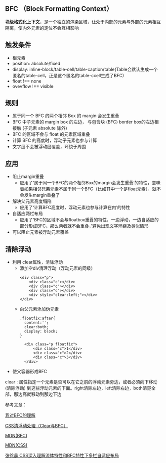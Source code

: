 ## BFC （Block Formatting Context）
 **块级格式化上下文**，是一个独立的渲染区域，让处于内部的元素与外部的元素相互隔离，使内外元素的定位不会互相影响
## 触发条件

* 根元素
* position: absolute/fixed
* display: inline-block/table-cell/table-caption/table(Table会默认生成一个匿名的table-cell，正是这个匿名的table-ccell生成了BFC)
* float !== none
* ovevflow !== visible

##  规则

* 属于同一个 BFC 的两个相邻 Box 的 margin 会发生重叠
* BFC 中子元素的 margin box 的左边， 与包含块 (BFC) border box的左边相接触 (子元素 absolute 除外)
* BFC 的区域不会与 float 的元素区域重叠
* 计算 BFC 的高度时，浮动子元素也参与计算
* 文字层不会被浮动层覆盖，环绕于周围

##  应用
* 阻止margin重叠
  * 应用了‘属于同一个BFC的两个相邻Box的margin会发生重叠’的特性，意味着如果相邻兄弟元素不属于同一个BFC（比如其中一个是float元素），就不会发生margin重叠了
* 解决父元素高度塌陷
  * 应用了‘计算BFC高度时，浮动元素也参与计算在内’的特性
* 自适应两栏布局
  * 应用了‘BFC的区域不会与floatbox重叠的特性，一边浮动，一边自适应的部分形成BFC，那么两者就不会重叠，’避免出现文字环绕及类似情形
* 可以阻止元素被浮动元素覆盖

##  清除浮动

* 利用 clear属性，清除浮动 
  * 添加空div清理浮动（浮动元素的同级）
    ```
    <div class="p">
        <div class="c"></div>
        <div class="c"></div>
        <div class="c"></div>
        <div style="clear:left;"></div>
    </div>
    ```
  * 向父元素添加伪元素
    ```
    .floatfix:after{
      content:'';
      clear:both;
      display: block;
    }

      <div class="p floatfix">
          <div class="c">1</div>
          <div class="c">2</div>
          <div class="c">3</div>
      </div>
    ```
* 使父容器形成BFC

clear : 属性指定一个元素是否可以在它之前的浮动元素旁边，或者必须向下移动(清除浮动) 到这些浮动元素的下面。right清除左边，left清除右边，both清楚全部，那边高就移动到那边下边

参考文章：

[我对BFC的理解](https://www.cnblogs.com/dojo-lzz/p/3999013.html) 

[CSS清浮动处理（Clear与BFC）](http://www.cnblogs.com/dolphinX/p/3508869.html)

[MDN(BFC)](https://developer.mozilla.org/zh-CN/docs/Web/Guide/CSS/Block_formatting_context)

[MDN(CSS)](https://developer.mozilla.org/zh-CN/docs/Web/CSS/clear)

[张徐鑫 CSS深入理解流体特性和BFC特性下多栏自适应布局](https://www.zhangxinxu.com/wordpress/2015/02/css-deep-understand-flow-bfc-column-two-auto-layout/)